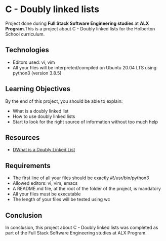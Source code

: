 # C - Doubly linked lists

Project done during **Full Stack Software Engineering studies** at **ALX Program**.This is a project about C - Doubly linked lists for the Holberton School curriculum.

## Technologies

* Editors used: vi, vim
* All your files will be interpreted/compiled on Ubuntu 20.04 LTS using python3 (version 3.8.5)


## Learning Objectives

By the end of this project, you should be able to explain:

* What is a doubly linked list
* How to use doubly linked lists
* Start to look for the right source of information without too much help




## Resources

* <a href= "https://www.youtube.com/watch?v=k0pjD12bzP0"> DWhat is a Doubly Linked List</a>


## Requirements

* The first line of all your files should be exactly #!/usr/bin/python3
* Allowed editors: vi, vim, emacs
* A README.md file, at the root of the folder of the project, is mandatory
* All your files must be executable
* The length of your files will be tested using wc


## Conclusion

In conclusion, this project about C - Doubly linked lists was completed as part of the Full Stack Software Engineering studies at ALX Program. 

